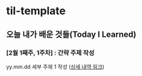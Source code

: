 # til-template

## 오늘 내가 배운 것들(Today I Learned)

### [2월 1째주, 1주차] : 간략 주제 작성 

yy.mm.dd 세부 주제 1 작성 ([상세 내역 링크](https://github.com/kakao-cloud-edu-5/til-template/blob/main/Jan/yyyy-mm-dd))

